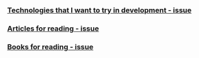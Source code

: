 ### [Technologies that I want to try in development - issue](../../issues/1)
### [Articles for reading - issue](../../issues/23)
### [Books for reading - issue](../../issues/48)
